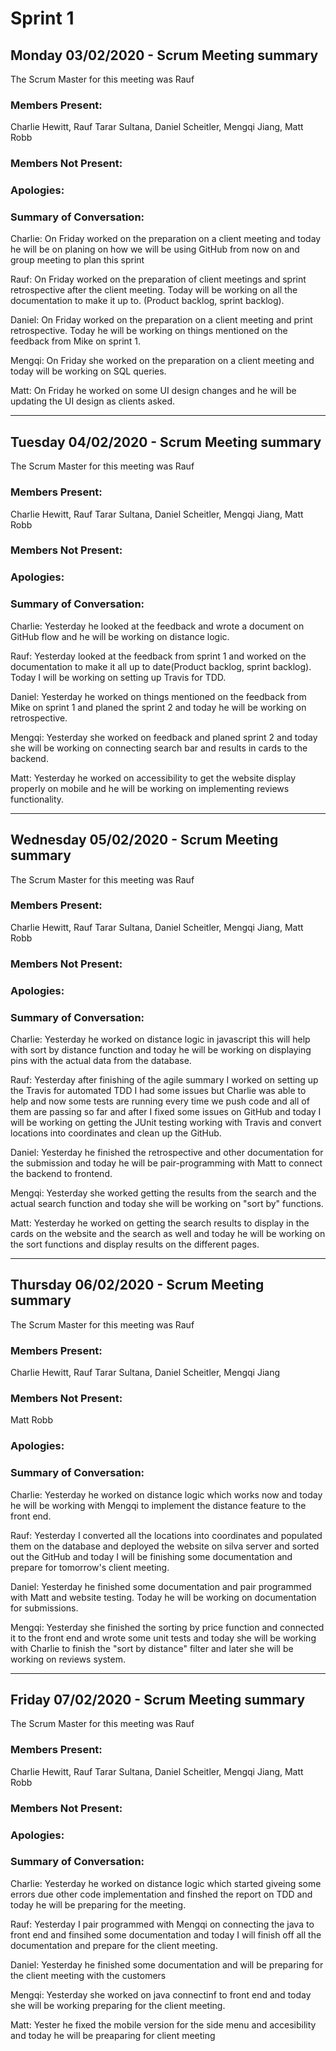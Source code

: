 # Sprint 1


## Monday 03/02/2020 - Scrum Meeting summary
The Scrum Master for this meeting was Rauf
### Members Present:
Charlie Hewitt, Rauf Tarar Sultana, Daniel Scheitler, Mengqi Jiang, Matt Robb

### Members Not Present:

### Apologies:

### Summary of Conversation:
Charlie: On Friday worked on the preparation on a client meeting and today he will be on planing on how we will be using GitHub from now on and group meeting to plan this sprint 

Rauf: On Friday worked on the preparation of client meetings and sprint retrospective after the client meeting. Today will be working on all the documentation to make it up to. (Product backlog, sprint backlog).

Daniel: On Friday worked on the preparation on a client meeting and print retrospective. Today he will be working on things mentioned on the feedback from Mike on sprint 1.

Mengqi: On Friday she worked on the preparation on a client meeting and today will be working on SQL queries.

Matt: On Friday he worked on some UI design changes and he will be updating the UI design as clients asked.

---------------------------------------------------------------------------------------------------------------------------------


## Tuesday 04/02/2020 - Scrum Meeting summary
The Scrum Master for this meeting was Rauf
### Members Present:
Charlie Hewitt, Rauf Tarar Sultana, Daniel Scheitler, Mengqi Jiang, Matt Robb

### Members Not Present:

### Apologies:

### Summary of Conversation:
Charlie: Yesterday he looked at the feedback and wrote a document on GitHub flow and he will be working on distance logic.

Rauf: Yesterday looked at the feedback from sprint 1 and worked on the documentation to make it all up to date(Product backlog, sprint backlog). Today I will be working on setting up Travis for TDD.

Daniel: Yesterday he worked on things mentioned on the feedback from Mike on sprint 1 and planed the sprint 2 and today he will be working on retrospective.

Mengqi: Yesterday she worked on feedback and planed sprint 2 and today she will be working on connecting search bar and results in cards to the backend.

Matt: Yesterday he worked on accessibility to get the website display properly on mobile and he will be working on implementing reviews functionality.

---------------------------------------------------------------------------------------------------------------------------------

## Wednesday 05/02/2020 - Scrum Meeting summary
The Scrum Master for this meeting was Rauf
### Members Present:
Charlie Hewitt, Rauf Tarar Sultana, Daniel Scheitler, Mengqi Jiang, Matt Robb

### Members Not Present:

### Apologies:

### Summary of Conversation:
Charlie: Yesterday he worked on distance logic in javascript this will help with sort by distance function and today he will be working on displaying pins with the actual data from the database.

Rauf: Yesterday after finishing of the agile summary I worked on setting up the Travis for automated TDD I had some issues but Charlie was able to help and now some tests are running every time we push code and all of them are passing so far and after I fixed some issues on GitHub and today I will be working on getting the JUnit testing working with Travis and convert locations into coordinates and clean up the GitHub.

Daniel: Yesterday he finished the retrospective and other documentation for the submission and today he will be pair-programming with Matt to connect the backend to frontend. 

Mengqi: Yesterday she worked getting the results from the search and the actual search function and today she will be working on "sort by" functions.

Matt: Yesterday he worked on getting the search results to display in the cards on the website and the search as well and today he will be working on the sort functions and display results on the different pages.

---------------------------------------------------------------------------------------------------------------------------------

## Thursday 06/02/2020 - Scrum Meeting summary
The Scrum Master for this meeting was Rauf
### Members Present:
Charlie Hewitt, Rauf Tarar Sultana, Daniel Scheitler, Mengqi Jiang

### Members Not Present:
Matt Robb

### Apologies:

### Summary of Conversation:
Charlie: Yesterday he worked on distance logic which works now and today he will be working with Mengqi to implement the distance feature to the front end.

Rauf: Yesterday I converted all the locations into coordinates and populated them on the database and deployed the website on silva server and sorted out the GitHub and today I will be finishing some documentation and prepare for tomorrow's client meeting.

Daniel: Yesterday he finished some documentation and pair programmed with Matt and website testing. Today he will be working on documentation for submissions. 

Mengqi: Yesterday she finished the sorting by price function and connected it to the front end and wrote some unit tests and today she will be working with Charlie to finish the  "sort by distance" filter and later she will be working on reviews system.

---------------------------------------------------------------------------------------------------------------------------------

## Friday 07/02/2020 - Scrum Meeting summary
The Scrum Master for this meeting was Rauf
### Members Present:
Charlie Hewitt, Rauf Tarar Sultana, Daniel Scheitler, Mengqi Jiang, Matt Robb

### Members Not Present:


### Apologies:

### Summary of Conversation:
Charlie: Yesterday he worked on distance logic which started giveing some errors due other code implementation and finshed the report on TDD and today he will be preparing for the meeting.

Rauf: Yesterday I pair programmed with Mengqi on connecting the java to front end and finsihed some documentation and today I will finish off all the documentation and prepare for the client meeting.

Daniel: Yesterday he finished some documentation and will be preparing for the client meeting with the customers

Mengqi: Yesterday she worked on java connectinf to front end and today she will be working preparing for the client meeting.

Matt: Yester he fixed the mobile version for the side menu and accesibility and today he will be preaparing for client meeting
